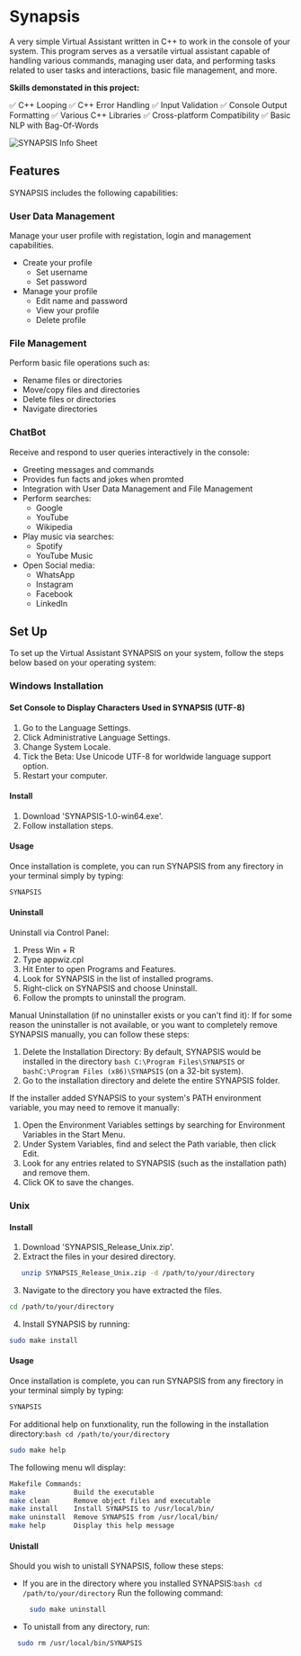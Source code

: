# Synapsis
A very simple Virtual Assistant written in C++ to work in the console of your system. This program serves as a versatile virtual assistant capable of handling various commands, managing user data, and performing tasks related to user tasks and interactions, basic file management, and more.

**Skills demonstated in this project:**

️✅ C++ Looping
️✅ C++ Error Handling
️✅ Input Validation
️✅ Console Output Formatting
️✅ Various C++ Libraries
️✅ Cross-platform Compatibility
️✅ Basic NLP with Bag-Of-Words

![SYNAPSIS Info Sheet](https://github.com/user-attachments/assets/fd0cdfc8-681b-411a-8265-31a6a9e2c58e)

## Features
SYNAPSIS includes the following capabilities:

### User Data Management
Manage your user profile with registation, login and management capabilities.
- Create your profile
  - Set username
  - Set password
- Manage your profile
   - Edit name and password
   - View your profile
   - Delete profile
     
### File Management
Perform basic file operations such as:
- Rename files or directories
- Move/copy files and directories
- Delete files or directories
- Navigate directories

### ChatBot
Receive and respond to user queries interactively in the console:
- Greeting messages and commands
- Provides fun facts and jokes when promted
- Integration with User Data Management and File Management
- Perform searches:
  - Google
  - YouTube
  - Wikipedia
- Play music via searches:
  - Spotify
  - YouTube Music
- Open Social media:
  - WhatsApp
  - Instagram
  - Facebook
  - LinkedIn

## Set Up
To set up the Virtual Assistant SYNAPSIS on your system, follow the steps below based on your operating system:

### Windows Installation

#### Set Console to Display Characters Used in SYNAPSIS (UTF-8)
1. Go to the Language Settings.
2. Click Administrative Language Settings.
3. Change System Locale.
4. Tick the Beta: Use Unicode UTF-8 for worldwide language support option.
5. Restart your computer.
   
#### Install
1. Download 'SYNAPSIS-1.0-win64.exe'.
2. Follow installation steps.

#### Usage
Once installation is complete, you can run SYNAPSIS from any firectory in your terminal simply by typing:
 ```bash
 SYNAPSIS
 ```
#### Uninstall
Uninstall via Control Panel:
1. Press Win + R
2. Type appwiz.cpl
3. Hit Enter to open Programs and Features.
4. Look for SYNAPSIS in the list of installed programs.
5. Right-click on SYNAPSIS and choose Uninstall.
6. Follow the prompts to uninstall the program.

Manual Uninstallation (if no uninstaller exists or you can't find it):
If for some reason the uninstaller is not available, or you want to completely remove SYNAPSIS manually, you can follow these steps:
1. Delete the Installation Directory:
By default, SYNAPSIS would be installed in the directory ```bash C:\Program Files\SYNAPSIS``` or ```bashC:\Program Files (x86)\SYNAPSIS``` (on a 32-bit system).
2. Go to the installation directory and delete the entire SYNAPSIS folder.


If the installer added SYNAPSIS to your system's PATH environment variable, you may need to remove it manually:
1. Open the Environment Variables settings by searching for Environment Variables in the Start Menu.
2. Under System Variables, find and select the Path variable, then click Edit.
3. Look for any entries related to SYNAPSIS (such as the installation path) and remove them.
4. Click OK to save the changes.

### Unix
#### Install
1. Download 'SYNAPSIS_Release_Unix.zip'.
2. Extract the files in your desired directory.
```bash
   unzip SYNAPSIS_Release_Unix.zip -d /path/to/your/directory
```
3. Navigate to the directory you have extracted the files.
```bash
cd /path/to/your/directory
```
4. Install SYNAPSIS by running:
```bash
sudo make install
```
#### Usage
Once installation is complete, you can run SYNAPSIS from any firectory in your terminal simply by typing:
 ```bash
 SYNAPSIS
 ```
      
For additional help on funxtionality, run the following in the installation directory:```bash cd /path/to/your/directory```

```bash
sudo make help
```
      
The following menu wll display:
  ```bash
  Makefile Commands:
  make            Build the executable
  make clean      Remove object files and executable
  make install    Install SYNAPSIS to /usr/local/bin/
  make uninstall  Remove SYNAPSIS from /usr/local/bin/
  make help       Display this help message
  ```

#### Unistall
Should you wish to unistall SYNAPSIS, follow these steps:
- If you are in the directory where you installed SYNAPSIS:```bash cd /path/to/your/directory```
Run the following command:
 ```bash
      sudo make uninstall
 ```
- To unistall from any directory, run:
```bash
  sudo rm /usr/local/bin/SYNAPSIS
```

